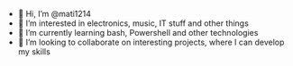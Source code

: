- 👋 Hi, I’m @mati1214
- 👀 I’m interested in electronics, music, IT stuff and other things
- 🌱 I’m currently learning bash, Powershell and other technologies
- 💞️ I’m looking to collaborate on interesting projects, where I can develop my skills
<!---
- 📫 How to reach me :

mati1214/mati1214 is a ✨ special ✨ repository because its `README.md` (this file) appears on your GitHub profile.
You can click the Preview link to take a look at your changes.
--->
